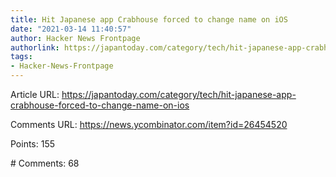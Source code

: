 ```yaml
---
title: Hit Japanese app Crabhouse forced to change name on iOS
date: "2021-03-14 11:40:57"
author: Hacker News Frontpage
authorlink: https://japantoday.com/category/tech/hit-japanese-app-crabhouse-forced-to-change-name-on-ios
tags:
- Hacker-News-Frontpage
---
```


<p>Article URL: <a href="https://japantoday.com/category/tech/hit-japanese-app-crabhouse-forced-to-change-name-on-ios">https://japantoday.com/category/tech/hit-japanese-app-crabhouse-forced-to-change-name-on-ios</a></p>
<p>Comments URL: <a href="https://news.ycombinator.com/item?id=26454520">https://news.ycombinator.com/item?id=26454520</a></p>
<p>Points: 155</p>
<p># Comments: 68</p>
